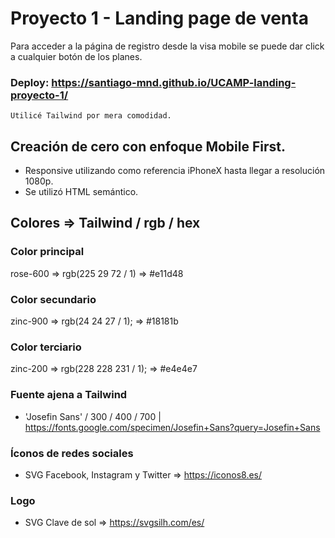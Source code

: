 # Proyecto 1 - Landing page de venta

Para acceder a la página de registro desde la visa mobile se puede dar click a cualquier botón de los planes.

### Deploy: https://santiago-mnd.github.io/UCAMP-landing-proyecto-1/

`Utilicé Tailwind por mera comodidad.`

## Creación de cero con enfoque Mobile First.
- Responsive utilizando como referencia iPhoneX hasta llegar a resolución 1080p.
- Se utilizó HTML semántico.

## Colores => Tailwind / rgb / hex

### Color principal </br>
rose-600 => rgb(225 29 72 / 1) => 
#e11d48 </br>
### Color secundario </br>
zinc-900 => rgb(24 24 27 / 1); => #18181b </br>
### Color terciario </br>
zinc-200 => rgb(228 228 231 / 1); => #e4e4e7

### Fuente ajena a Tailwind
- 'Josefin Sans' / 300 / 400 / 700 |
https://fonts.google.com/specimen/Josefin+Sans?query=Josefin+Sans

### Íconos de redes sociales
- SVG Facebook, Instagram y Twitter =>  https://iconos8.es/

### Logo
- SVG Clave de sol => https://svgsilh.com/es/
